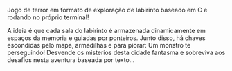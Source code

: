Jogo de terror em formato de exploração de labirinto baseado em C e rodando no próprio terminal!

A ideia é que cada sala do labirinto é armazenada dinamicamente em espaços da memoria e guiadas por ponteiros. Junto disso, há chaves escondidas pelo mapa, armadilhas e para piorar: Um monstro te perseguindo!
Desvende os misterios desta cidade fantasma e sobreviva aos desafios nesta aventura baseada por texto...


